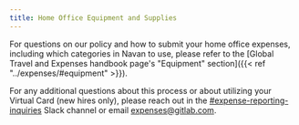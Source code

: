 ```yaml
---
title: Home Office Equipment and Supplies
---
```


For questions on our policy and how to submit your home office expenses, including which categories in Navan to use, please refer to the [Global Travel and Expenses handbook page's "Equipment" section]({{< ref "../expenses/#equipment" >}}).

For any additional questions about this process or about utilizing your Virtual Card (new hires only), please reach out in the [#expense-reporting-inquiries](https://gitlab.slack.com/archives/C012ALM8P29) Slack channel or email expenses@gitlab.com.
